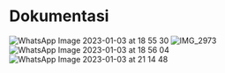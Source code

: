 # Dokumentasi

![WhatsApp Image 2023-01-03 at 18 55 30](https://user-images.githubusercontent.com/118653054/210926169-fd7c6e68-fdee-4b9f-9e50-63425fbafe54.jpeg)
![IMG_2973](https://user-images.githubusercontent.com/118653054/210926173-0b4860d1-6554-4f93-9e2f-9e11af3d6654.PNG)
![WhatsApp Image 2023-01-03 at 18 56 04](https://user-images.githubusercontent.com/118653054/210926182-bc3c403e-8add-4927-bf11-260f87a411bf.jpeg)
![WhatsApp Image 2023-01-03 at 21 14 48](https://user-images.githubusercontent.com/118653054/210926194-59bb63ef-fcb1-4d9d-9994-26f025868e66.jpeg)
